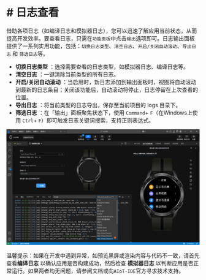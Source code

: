 <!-- 源地址: https://iot.mi.com/vela/quickapp/zh/tools/debug/watch-log.html -->

# # 日志查看

借助各项日志（如编译日志和模拟器日志），您可以迅速了解应用当前状态，从而提高开发效率。要查看日志，只需在`功能面板`中点击`输出`选项即可。日志输出面板提供了一系列实用功能，包括：`切换日志类型`、`清空日志`、`开启/关闭自动滚动`、`导出日志` 和 `筛选日志`等。

  * **切换日志类型** ：选择需要查看的日志类型，如模拟器日志、编译日志等。
  * **清空日志** ：一键清除当前类型的所有日志。
  * **开启/关闭自动滚动** ：当启用时，新日志添加到输出面板时，视图将自动滚动到最新的日志条目；关闭该功能后，自动滚动将停止，日志停留在上次查看的位置。
  * **导出日志** ：将当前类型的日志导出，保存至当前项目的 logs 目录下。
  * **筛选日志** ：在「输出」面板聚焦状态下，使用 `Command`\+ `F`（在Windows上使用 `Ctrl`\+ `F`）即可触发日志关键词搜索，支持正则表达式。

![alt text](../../images/ide-debug-8.0bc8a90e.png)

温馨提示：如果在开发中遇到异常，如预览黑屏或渲染内容与代码不一致，请首先查看**编译日志** 以确认应用是否构建成功，然后检查 **模拟器日志** 以判断应用是否正常运行。如果两者均无问题，请参阅文档或向`AIoT-IDE`官方寻求技术支持。

